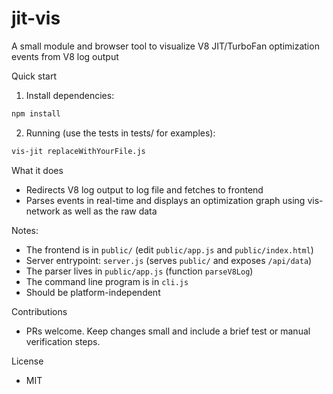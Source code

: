 # jit-vis

A small module and browser tool to visualize V8 JIT/TurboFan optimization events from V8 log output

Quick start
1. Install dependencies:
```bash
npm install
```
2. Running (use the tests in tests/ for examples):
```bash
vis-jit replaceWithYourFile.js
```

What it does
- Redirects V8 log output to log file and fetches to frontend
- Parses events in real-time and displays an optimization graph using vis-network as well as the raw data

Notes:
- The frontend is in `public/` (edit `public/app.js` and `public/index.html`)
- Server entrypoint: `server.js` (serves `public/` and exposes `/api/data`)
- The parser lives in `public/app.js` (function `parseV8Log`)
- The command line program is in `cli.js`
- Should be platform-independent

Contributions
- PRs welcome. Keep changes small and include a brief test or manual verification steps.

License
- MIT

